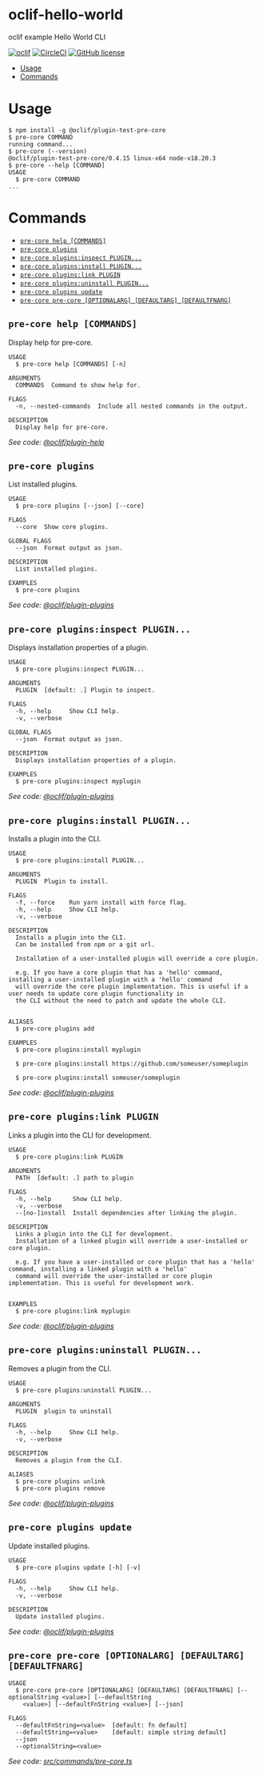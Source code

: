 oclif-hello-world
=================

oclif example Hello World CLI

[![oclif](https://img.shields.io/badge/cli-oclif-brightgreen.svg)](https://oclif.io)
[![CircleCI](https://circleci.com/gh/oclif/hello-world/tree/main.svg?style=shield)](https://circleci.com/gh/oclif/hello-world/tree/main)
[![GitHub license](https://img.shields.io/github/license/oclif/hello-world)](https://github.com/oclif/hello-world/blob/main/LICENSE)

<!-- toc -->
* [Usage](#usage)
* [Commands](#commands)
<!-- tocstop -->
# Usage
<!-- usage -->
```sh-session
$ npm install -g @oclif/plugin-test-pre-core
$ pre-core COMMAND
running command...
$ pre-core (--version)
@oclif/plugin-test-pre-core/0.4.15 linux-x64 node-v18.20.3
$ pre-core --help [COMMAND]
USAGE
  $ pre-core COMMAND
...
```
<!-- usagestop -->
# Commands
<!-- commands -->
* [`pre-core help [COMMANDS]`](#pre-core-help-commands)
* [`pre-core plugins`](#pre-core-plugins)
* [`pre-core plugins:inspect PLUGIN...`](#pre-core-pluginsinspect-plugin)
* [`pre-core plugins:install PLUGIN...`](#pre-core-pluginsinstall-plugin)
* [`pre-core plugins:link PLUGIN`](#pre-core-pluginslink-plugin)
* [`pre-core plugins:uninstall PLUGIN...`](#pre-core-pluginsuninstall-plugin)
* [`pre-core plugins update`](#pre-core-plugins-update)
* [`pre-core pre-core [OPTIONALARG] [DEFAULTARG] [DEFAULTFNARG]`](#pre-core-pre-core-optionalarg-defaultarg-defaultfnarg)

## `pre-core help [COMMANDS]`

Display help for pre-core.

```
USAGE
  $ pre-core help [COMMANDS] [-n]

ARGUMENTS
  COMMANDS  Command to show help for.

FLAGS
  -n, --nested-commands  Include all nested commands in the output.

DESCRIPTION
  Display help for pre-core.
```

_See code: [@oclif/plugin-help](https://github.com/oclif/plugin-help/blob/5.2.20/src/commands/help.ts)_

## `pre-core plugins`

List installed plugins.

```
USAGE
  $ pre-core plugins [--json] [--core]

FLAGS
  --core  Show core plugins.

GLOBAL FLAGS
  --json  Format output as json.

DESCRIPTION
  List installed plugins.

EXAMPLES
  $ pre-core plugins
```

_See code: [@oclif/plugin-plugins](https://github.com/oclif/plugin-plugins/blob/3.10.1/src/commands/plugins/index.ts)_

## `pre-core plugins:inspect PLUGIN...`

Displays installation properties of a plugin.

```
USAGE
  $ pre-core plugins:inspect PLUGIN...

ARGUMENTS
  PLUGIN  [default: .] Plugin to inspect.

FLAGS
  -h, --help     Show CLI help.
  -v, --verbose

GLOBAL FLAGS
  --json  Format output as json.

DESCRIPTION
  Displays installation properties of a plugin.

EXAMPLES
  $ pre-core plugins:inspect myplugin
```

_See code: [@oclif/plugin-plugins](https://github.com/oclif/plugin-plugins/blob/3.10.1/src/commands/plugins/inspect.ts)_

## `pre-core plugins:install PLUGIN...`

Installs a plugin into the CLI.

```
USAGE
  $ pre-core plugins:install PLUGIN...

ARGUMENTS
  PLUGIN  Plugin to install.

FLAGS
  -f, --force    Run yarn install with force flag.
  -h, --help     Show CLI help.
  -v, --verbose

DESCRIPTION
  Installs a plugin into the CLI.
  Can be installed from npm or a git url.

  Installation of a user-installed plugin will override a core plugin.

  e.g. If you have a core plugin that has a 'hello' command, installing a user-installed plugin with a 'hello' command
  will override the core plugin implementation. This is useful if a user needs to update core plugin functionality in
  the CLI without the need to patch and update the whole CLI.


ALIASES
  $ pre-core plugins add

EXAMPLES
  $ pre-core plugins:install myplugin 

  $ pre-core plugins:install https://github.com/someuser/someplugin

  $ pre-core plugins:install someuser/someplugin
```

_See code: [@oclif/plugin-plugins](https://github.com/oclif/plugin-plugins/blob/3.10.1/src/commands/plugins/install.ts)_

## `pre-core plugins:link PLUGIN`

Links a plugin into the CLI for development.

```
USAGE
  $ pre-core plugins:link PLUGIN

ARGUMENTS
  PATH  [default: .] path to plugin

FLAGS
  -h, --help      Show CLI help.
  -v, --verbose
  --[no-]install  Install dependencies after linking the plugin.

DESCRIPTION
  Links a plugin into the CLI for development.
  Installation of a linked plugin will override a user-installed or core plugin.

  e.g. If you have a user-installed or core plugin that has a 'hello' command, installing a linked plugin with a 'hello'
  command will override the user-installed or core plugin implementation. This is useful for development work.


EXAMPLES
  $ pre-core plugins:link myplugin
```

_See code: [@oclif/plugin-plugins](https://github.com/oclif/plugin-plugins/blob/3.10.1/src/commands/plugins/link.ts)_

## `pre-core plugins:uninstall PLUGIN...`

Removes a plugin from the CLI.

```
USAGE
  $ pre-core plugins:uninstall PLUGIN...

ARGUMENTS
  PLUGIN  plugin to uninstall

FLAGS
  -h, --help     Show CLI help.
  -v, --verbose

DESCRIPTION
  Removes a plugin from the CLI.

ALIASES
  $ pre-core plugins unlink
  $ pre-core plugins remove
```

_See code: [@oclif/plugin-plugins](https://github.com/oclif/plugin-plugins/blob/3.10.1/src/commands/plugins/uninstall.ts)_

## `pre-core plugins update`

Update installed plugins.

```
USAGE
  $ pre-core plugins update [-h] [-v]

FLAGS
  -h, --help     Show CLI help.
  -v, --verbose

DESCRIPTION
  Update installed plugins.
```

_See code: [@oclif/plugin-plugins](https://github.com/oclif/plugin-plugins/blob/3.10.1/src/commands/plugins/update.ts)_

## `pre-core pre-core [OPTIONALARG] [DEFAULTARG] [DEFAULTFNARG]`

```
USAGE
  $ pre-core pre-core [OPTIONALARG] [DEFAULTARG] [DEFAULTFNARG] [--optionalString <value>] [--defaultString
    <value>] [--defaultFnString <value>] [--json]

FLAGS
  --defaultFnString=<value>  [default: fn default]
  --defaultString=<value>    [default: simple string default]
  --json
  --optionalString=<value>
```

_See code: [src/commands/pre-core.ts](https://github.com/oclif/plugin-test-pre-core/blob/0.4.15/src/commands/pre-core.ts)_
<!-- commandsstop -->
